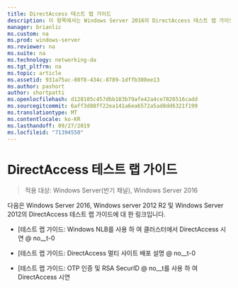 ```yaml
---
title: DirectAccess 테스트 랩 가이드
description: 이 항목에서는 Windows Server 2016의 DirectAccess 테스트 랩 가이드에 대 한 링크를 제공 합니다.
manager: brianlic
ms.custom: na
ms.prod: windows-server
ms.reviewer: na
ms.suite: na
ms.technology: networking-da
ms.tgt_pltfrm: na
ms.topic: article
ms.assetid: 931a75ac-80f8-434c-8789-1dffb308ee13
ms.author: pashort
author: shortpatti
ms.openlocfilehash: d128105c457dbb183b79afe42a4ce7826516cadd
ms.sourcegitcommit: 6aff3d88ff22ea141a6ea6572a5ad8dd6321f199
ms.translationtype: MT
ms.contentlocale: ko-KR
ms.lasthandoff: 09/27/2019
ms.locfileid: "71394550"
---
```

# <a name="directaccess-test-lab-guides"></a>DirectAccess 테스트 랩 가이드

>적용 대상: Windows Server(반기 채널), Windows Server 2016

다음은 Windows Server 2016, Windows server 2012 R2 및 Windows Server 2012의 DirectAccess 테스트 랩 가이드에 대 한 링크입니다.

- [테스트 랩 가이드: Windows NLB를 사용 하 여 클러스터에서 DirectAccess 시연 @ no__t-0

- [테스트 랩 가이드: DirectAccess 멀티 사이트 배포 설명 @ no__t-0

- [테스트 랩 가이드: OTP 인증 및 RSA SecurID @ no__t를 사용 하 여 DirectAccess 시연

